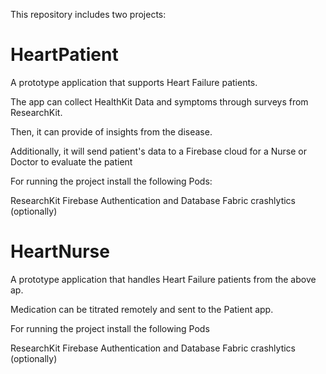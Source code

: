 This repository includes two projects:

# HeartPatient
A prototype application that supports Heart Failure patients.

The app can collect HealthKit Data and symptoms through surveys from ResearchKit. 

Then, it can provide of insights from the disease. 

Additionally, it will send patient's data to a Firebase cloud for a Nurse or Doctor to evaluate the patient

For running the project install the following Pods:

ResearchKit
Firebase Authentication and Database
Fabric crashlytics (optionally)

# HeartNurse
A prototype application that handles Heart Failure patients from the above ap. 

Medication can be titrated remotely and sent to the Patient app.

For running the project install the following Pods

ResearchKit
Firebase Authentication and Database
Fabric crashlytics (optionally)
